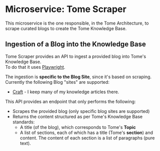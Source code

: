 # Microservice: Tome Scraper 

This microservice is the one responsible, in the Tome Architecture, to scrape curated blogs to create the Tome Knowledge Base. 

## Ingestion of a Blog into the Knowledge Base
Tome Scraper provides an API to ingest a provided blog into Tome's Knowledge Base. <br> 
To do that it uses [Playwright](https://playwright.dev/).

The ingestion is **specific to the Blog Site**, since it's based on scraping. Currently the following Blog "sites" are supported: 
* [Craft](https://docs.craft.do) - I keep many of my knowledge articles there.

This API provides an endpoint that only performs the following:
* Scrapes the provided blog (only specific blog sites are supported)
* Returns the content structured as per Tome's Knowledge Base standards:
    * A title (of the blog), which corresponds to Tome's **Topic**
    * A list of sections, each of which has a title (Tome's **section**) and content. The content of each section is a list of paragraphs (pure text).